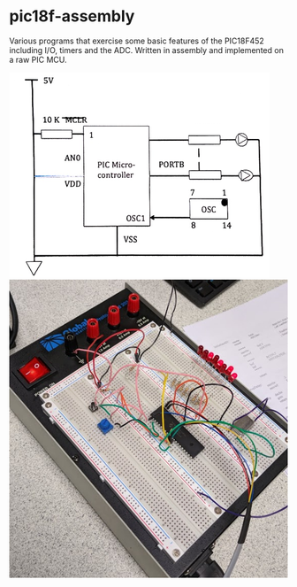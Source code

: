 # pic18f-assembly
Various programs that exercise some basic features of the PIC18F452 including I/O, timers and the ADC.
Written in assembly and implemented on a raw PIC MCU.

![Screenshot](img/pic-schematic.PNG) ![Screenshot](img/pic-circuit.png)  